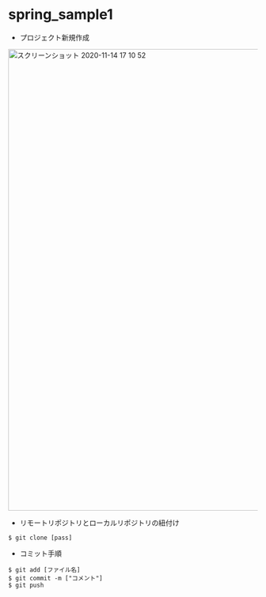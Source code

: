 # spring_sample1

* プロジェクト新規作成

<img width="934" alt="スクリーンショット 2020-11-14 17 10 52" src="https://user-images.githubusercontent.com/74446528/99142909-b2b6a500-269c-11eb-925d-66d27287fe98.png">

* リモートリポジトリとローカルリポジトリの紐付け

```shell
$ git clone [pass]
```

* コミット手順
```shell
$ git add [ファイル名]
$ git commit -m ["コメント"]
$ git push
```
